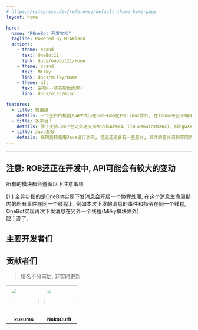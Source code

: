 ```yaml
---
# https://vitepress.dev/reference/default-theme-home-page
layout: home

hero:
  name: "ROneBot 开发文档"
  tagline: Powered By RTAkland
  actions:
    - theme: brand
      text: OneBot11
      link: docs/onebot11/Home
    - theme: brand
      text: Milky
      link: docs/milky/Home
    - theme: alt
      text: 杂项(一些有帮助的库)
      link: docs/misc/misc

features:
  - title: 轻量级
    details: 一个空白的机器人APP大小在5mb~6mb左右(Linux除外, 在linux平台下编译出的kexe大小为15mb左右)
  - title: 多平台！
    details: 除了支持Jvm平台之外还支持MacOSArm64、linuxX64(armX64)、mingwX64(Windows)、MacOSX64
  - title: Java友好
    details: 框架支持使用Java进行调用, 但是还是会有一些差异, 具体的差异请到不同的平台的文档中查看
---
```


---

注意: ROB还正在开发中, API可能会有较大的变动
---

所有的模块都会遵循以下注意事项

[1.] 全异步指的是OneBot实现下发消息会开启一个协程处理, 在这个消息生命周期内的所有事件在同一个线程上,
例如本次下发的消息的事件和指令在同一个线程, OneBot实现再次下发消息在另外一个线程(Milky模块除外)  
[2.] 没了.

<script setup>
import { VPTeamMembers } from 'vitepress/theme';

const members = [
  {
    avatar: 'https://avatars.githubusercontent.com/u/79452994',
    name: 'RTAkland',
    title: '作者',
    links: [
      { icon: 'github', link: 'https://github.com/RTAkland' },
      { icon: 'wordpress', link: 'https://blog.rtast.cn' }
    ]
  },
  {
    avatar: 'https://avatars.githubusercontent.com/u/60739208',
    name: 'xiaoman1221',
    title: '人生导师',
    links: [
      { icon: 'github', link: 'https://github.com/xiaoman1221' },
      { icon: 'wordpress', link: 'https://www.manjiuqi.com/' }
    ]
  }
]
</script>

## 主要开发者们

<VPTeamMembers size="small" :members="members"></VPTeamMembers>

## 贡献者们

> 排名不分前后, 非实时更新

<table style="border-collapse: collapse; border: none;">
  <tr>
    <td align="center">
      <a href="https://github.com/kukume">
        <img src="https://avatars.githubusercontent.com/u/45278810?v=4" width="80" style="border-radius:50%"><br/>
        <sub><b>kukume</b></sub>
      </a>
    </td>
    <td align="center">
      <a href="https://github.com/NekoCurit">
        <img src="https://avatars.githubusercontent.com/u/108512490?v=4" width="80" style="border-radius:50%"><br/>
        <sub><b>NekoCurit</b></sub>
      </a>
    </td>
  </tr>
</table>